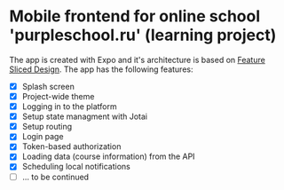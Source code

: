 # Mobile frontend for online school 'purpleschool.ru' (learning project)

The app is created with Expo and it's architecture is based on
[Feature Sliced Design](https://feature-sliced.design/docs/get-started/overview).
The app has the following features:

- [x] Splash screen
- [x] Project-wide theme
- [x] Logging in to the platform
- [x] Setup state managment with Jotai
- [x] Setup routing
- [x] Login page
- [x] Token-based authorization
- [x] Loading data (course information) from the API
- [x] Scheduling local notifications
- [ ] ... to be continued
